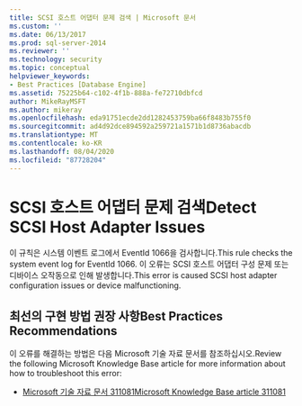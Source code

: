 ```yaml
---
title: SCSI 호스트 어댑터 문제 검색 | Microsoft 문서
ms.custom: ''
ms.date: 06/13/2017
ms.prod: sql-server-2014
ms.reviewer: ''
ms.technology: security
ms.topic: conceptual
helpviewer_keywords:
- Best Practices [Database Engine]
ms.assetid: 75225b64-c102-4f1b-888a-fe72710dbfcd
author: MikeRayMSFT
ms.author: mikeray
ms.openlocfilehash: eda91751ecde2dd1282453759ba66f8483b755f0
ms.sourcegitcommit: ad4d92dce894592a259721a1571b1d8736abacdb
ms.translationtype: MT
ms.contentlocale: ko-KR
ms.lasthandoff: 08/04/2020
ms.locfileid: "87728204"
---
```

# <a name="detect-scsi-host-adapter-issues"></a><span data-ttu-id="c3fe9-102">SCSI 호스트 어댑터 문제 검색</span><span class="sxs-lookup"><span data-stu-id="c3fe9-102">Detect SCSI Host Adapter Issues</span></span>
  <span data-ttu-id="c3fe9-103">이 규칙은 시스템 이벤트 로그에서 EventId 1066을 검사합니다.</span><span class="sxs-lookup"><span data-stu-id="c3fe9-103">This rule checks the system event log for EventId 1066.</span></span> <span data-ttu-id="c3fe9-104">이 오류는 SCSI 호스트 어댑터 구성 문제 또는 디바이스 오작동으로 인해 발생합니다.</span><span class="sxs-lookup"><span data-stu-id="c3fe9-104">This error is caused SCSI host adapter configuration issues or device malfunctioning.</span></span>  
  
## <a name="best-practices-recommendations"></a><span data-ttu-id="c3fe9-105">최선의 구현 방법 권장 사항</span><span class="sxs-lookup"><span data-stu-id="c3fe9-105">Best Practices Recommendations</span></span>  
 <span data-ttu-id="c3fe9-106">이 오류를 해결하는 방법은 다음 Microsoft 기술 자료 문서를 참조하십시오.</span><span class="sxs-lookup"><span data-stu-id="c3fe9-106">Review the following Microsoft Knowledge Base article for more information about how to troubleshoot this error:</span></span>  
  
-   [<span data-ttu-id="c3fe9-107">Microsoft 기술 자료 문서 311081</span><span class="sxs-lookup"><span data-stu-id="c3fe9-107">Microsoft Knowledge Base article 311081</span></span>](https://go.microsoft.com/fwlink/?linkid=117744)  
  
  

